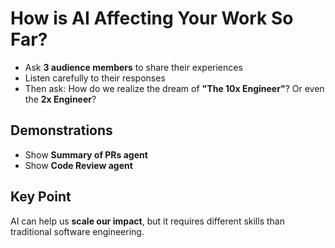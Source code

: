 # How is AI Affecting Your Work So Far?


- Ask **3 audience members** to share their experiences
- Listen carefully to their responses
- Then ask: How do we realize the dream of **"The 10x Engineer"**? Or even the **2x Engineer**?

## Demonstrations
- Show **Summary of PRs agent**
- Show **Code Review agent**

## Key Point
AI can help us **scale our impact**, but it requires different skills than traditional software engineering. 